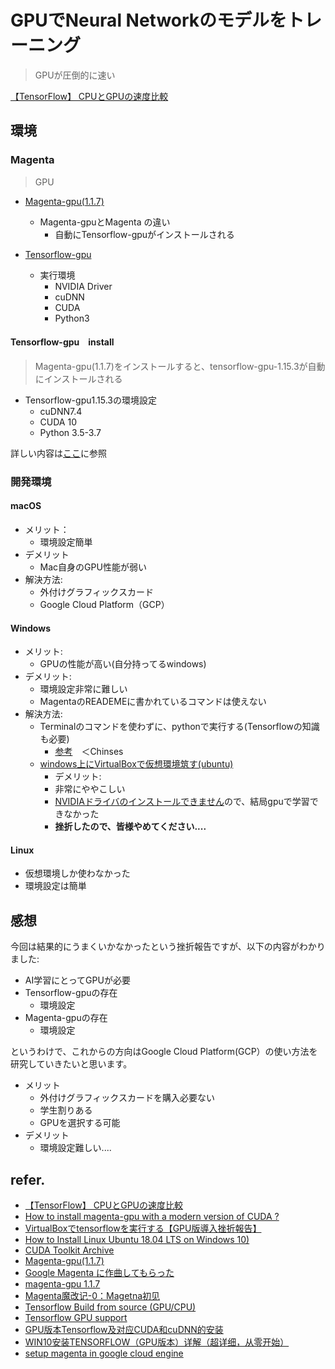 

# GPUでNeural Networkのモデルをトレーニング
> GPUが圧倒的に速い

[【TensorFlow】 CPUとGPUの速度比較](https://qiita.com/yosshi4486/items/1ff037bd1455a64d6d05)

## 環境

### Magenta 
> GPU

- [Magenta-gpu(1.1.7)](https://pypi.org/project/magenta-gpu/)
  + Magenta-gpuとMagenta の違い
    * 自動にTensorflow-gpuがインストールされる


- [Tensorflow-gpu](https://www.tensorflow.org/install/gpu)
  + 実行環境
    * NVIDIA Driver
    * cuDNN
    * CUDA  
    * Python3


#### Tensorflow-gpu　install
> Magenta-gpu(1.1.7)をインストールすると、tensorflow-gpu-1.15.3が自動にインストールされる
- Tensorflow-gpu1.15.3の環境設定
  + cuDNN7.4
  + CUDA 10
  + Python 3.5-3.7

 詳しい内容は[ここ](https://www.tensorflow.org/install/source_windows#gpu)に参照


### 開発環境

#### macOS  
- メリット：
  + 環境設定簡単
- デメリット
  + Mac自身のGPU性能が弱い
- 解決方法:
  + 外付けグラフィックスカード
  + Google Cloud Platform（GCP）

#### Windows
- メリット:
  + GPUの性能が高い(自分持ってるwindows)
- デメリット:
  + 環境設定非常に難しい
  + MagentaのREADEMEに書かれているコマンドは使えない
- 解決方法:
  + Terminalのコマンドを使わずに、pythonで実行する(Tensorflowの知識も必要)
    * [参考](https://blog.csdn.net/weixin_38090501/article/details/90524647)　＜Chinses
  + [windows上にVirtualBoxで仮想環境筑す(ubuntu)](https://www.youtube.com/watch?v=JgurvumloHk)
    * デメリット:
    * 非常にややこしい
    * [NVIDIAドライバのインストールできません](https://qiita.com/yh0sh/items/957a074f3e54744c4161)ので、結局gpuで学習できなかった
    * **挫折したので、皆様やめてください....**

#### Linux

- 仮想環境しか使わなかった
- 環境設定は簡単

## 感想

今回は結果的にうまくいかなかったという挫折報告ですが、以下の内容がわかりました:

- AI学習にとってGPUが必要
- Tensorflow-gpuの存在
  * 環境設定
- Magenta-gpuの存在
  * 環境設定


というわけで、これからの方向はGoogle Cloud Platform(GCP）の使い方法を研究していきたいと思います。

- メリット
  + 外付けグラフィックスカードを購入必要ない
  + 学生割りある
  + GPUを選択する可能
- デメリット
  + 環境設定難しい....

## refer.

- [【TensorFlow】 CPUとGPUの速度比較](https://qiita.com/yosshi4486/items/1ff037bd1455a64d6d05)
- [How to install magenta-gpu with a modern version of CUDA ?](https://github.com/magenta/magenta/issues/1667)
- [VirtualBoxでtensorflowを実行する【GPU版導入挫折報告】](https://qiita.com/yh0sh/items/957a074f3e54744c4161)
- [How to Install Linux Ubuntu 18.04 LTS on Windows 10)](https://www.youtube.com/watch?v=JgurvumloHk)
- [CUDA Toolkit Archive](https://developer.nvidia.com/cuda-toolkit-archive)
- [Magenta-gpu(1.1.7)](https://pypi.org/project/magenta-gpu/)
- [Google Magenta に作曲してもらった](https://nasb.hatenablog.com/entry/2019/02/10/114111)
- [magenta-gpu 1.1.7](https://pypi.org/project/magenta-gpu/)
- [Magenta魔改记-0：Magetna初见](https://blog.csdn.net/weixin_38090501/article/details/90524627)
- [Tensorflow Build from source (GPU/CPU)](https://www.tensorflow.org/install/source#linux)
- [Tensorflow GPU support](https://www.tensorflow.org/install/gpu)
- [GPU版本Tensorflow及对应CUDA和cuDNN的安装](https://www.fatrabbids.com/2019/09/23/gpu版本tensorflow及对应cuda和cudnn的安装/)
- [WIN10安装TENSORFLOW（GPU版本）详解（超详细，从零开始）](https://zhuanlan.zhihu.com/p/37086409)
- [setup magenta in google cloud engine](https://publicityreform.github.io/findbyimage/magenta.html)
